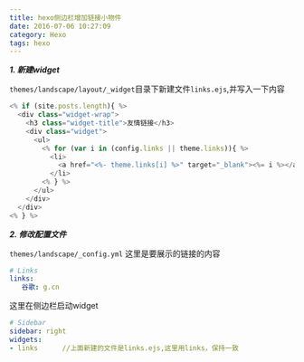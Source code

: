 ```yaml
---
title: hexo侧边栏增加链接小物件
date: 2016-07-06 10:27:09
category: Hexo
tags: hexo
---
```


***1. 新建widget***

  `themes/landscape/layout/_widget`目录下新建文件`links.ejs`,并写入一下内容

``` js
<% if (site.posts.length){ %>
  <div class="widget-wrap">
    <h3 class="widget-title">友情链接</h3>
    <div class="widget">
      <ul>
        <% for (var i in (config.links || theme.links)){ %>
          <li>
            <a href="<%- theme.links[i] %>" target="_blank"><%= i %></a>
          </li>
        <% } %>
      </ul>
    </div>
  </div>
<% } %>
```

***2. 修改配置文件***


  `themes/landscape/_config.yml`
这里是要展示的链接的内容

``` yml
# Links
links:
   谷歌: g.cn
```

这里在侧边栏启动widget

``` yml
# Sidebar
sidebar: right
widgets:
- links      //上面新建的文件是links.ejs,这里用links，保持一致
```